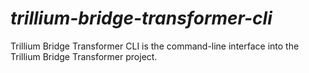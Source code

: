 # _trillium-bridge-transformer-cli_
Trillium Bridge Transformer CLI is the command-line interface into the Trillium Bridge Transformer project.
